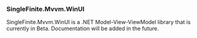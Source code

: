### SingleFinite.Mvvm.WinUI
SingleFinite.Mvvm.WinUI is a .NET Model-View-ViewModel library that is currently in Beta.  Documentation will be added in the future.